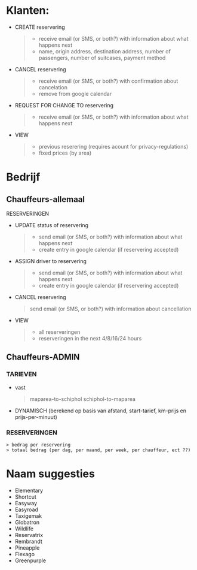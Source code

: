 # Klanten:
- CREATE reservering
	> * receive email (or SMS, or both?) with information about what happens next
	> * name, origin address, destination address, number of passengers, number of suitcases, payment method
- CANCEL reservering
	> * receive email (or SMS, or both?) with confirmation about cancelation
	> * remove from google calendar
- REQUEST FOR CHANGE TO reservering
	> * receive email (or SMS, or both?) with information about what happens next
- VIEW
	> * previous reserering (requires acount for privacy-regulations)
	> * fixed prices (by area)


# Bedrijf

## Chauffeurs-allemaal
RESERVERINGEN
- UPDATE status of reservering
	> * send email (or SMS, or both?) with information about what happens next
	> * create entry in google calendar (if reservering accepted)
- ASSIGN driver to reservering
	> * send email (or SMS, or both?) with information about what happens next
	> * create entry in google calendar (if reservering accepted)
- CANCEL reservering
	> send email (or SMS, or both?) with information about cancellation
- VIEW 
	> * all reserveringen
	> * reserveringen in the next 4/8/16/24 hours


## Chauffeurs-ADMIN 
### TARIEVEN
- vast
	> maparea-to-schiphol
	> schiphol-to-maparea
- DYNAMISCH (berekend op basis van afstand, start-tarief, km-prijs en prijs-per-minuut)

### RESERVERINGEN
	> bedrag per reservering
	> totaal bedrag (per dag, per maand, per week, per chauffeur, ect ??)

# Naam suggesties
* Elementary
* Shortcut
* Easyway
* Easyroad
* Taxigemak
* Globatron
* Wildlife
* Reservatrix
* Rembrandt
* Pineapple
* Flexago
* Greenpurple

